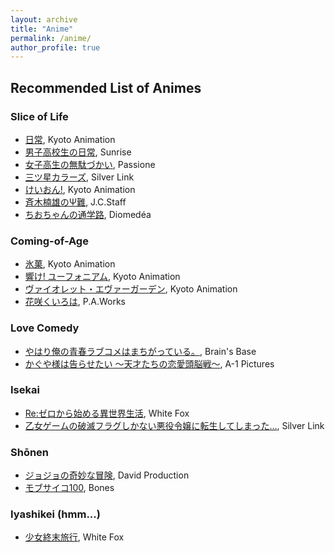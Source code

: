 ```yaml
---
layout: archive
title: "Anime"
permalink: /anime/
author_profile: true
---
```


## Recommended List of Animes

### Slice of Life

* [日常](https://en.wikipedia.org/wiki/Nichijou), Kyoto Animation
* [男子高校生の日常](https://en.wikipedia.org/wiki/Daily_Lives_of_High_School_Boys), Sunrise
* [女子高生の無駄づかい](https://en.wikipedia.org/wiki/Wasteful_Days_of_High_School_Girls), Passione
* [三ツ星カラーズ](https://en.wikipedia.org/wiki/Mitsuboshi_Colors), Silver Link
* [けいおん!](https://en.wikipedia.org/wiki/K-On!), Kyoto Animation
* [斉木楠雄のΨ難](https://en.wikipedia.org/wiki/The_Disastrous_Life_of_Saiki_K.), J.C.Staff
* [ちおちゃんの通学路](https://en.wikipedia.org/wiki/Chio%27s_School_Road), Diomedéa

### Coming-of-Age

* [氷菓](https://en.wikipedia.org/wiki/Hyouka), Kyoto Animation
* [響け! ユーフォニアム](https://en.wikipedia.org/wiki/Sound!_Euphonium), Kyoto Animation
* [ヴァイオレット・エヴァーガーデン](https://en.wikipedia.org/wiki/Violet_Evergarden), Kyoto Animation
* [花咲くいろは](https://en.wikipedia.org/wiki/Hanasaku_Iroha), P.A.Works

### Love Comedy

* [やはり俺の青春ラブコメはまちがっている。](https://en.wikipedia.org/wiki/My_Youth_Romantic_Comedy_Is_Wrong,_As_I_Expected), Brain's Base
* [かぐや様は告らせたい ～天才たちの恋愛頭脳戦～](https://en.wikipedia.org/wiki/Kaguya-sama:_Love_Is_War), A-1 Pictures

### Isekai

* [Re:ゼロから始める異世界生活](https://en.wikipedia.org/wiki/Re:Zero_%E2%88%92_Starting_Life_in_Another_World), White Fox
* [乙女ゲームの破滅フラグしかない悪役令嬢に転生してしまった…](https://en.wikipedia.org/wiki/My_Next_Life_as_a_Villainess:_All_Routes_Lead_to_Doom!), Silver Link

### Shōnen

* [ジョジョの奇妙な冒険](https://en.wikipedia.org/wiki/JoJo%27s_Bizarre_Adventure), David Production
* [モブサイコ100](https://en.wikipedia.org/wiki/Mob_Psycho_100), Bones

### Iyashikei (hmm...)

* [少女終末旅行](https://en.wikipedia.org/wiki/Girls%27_Last_Tour), White Fox
